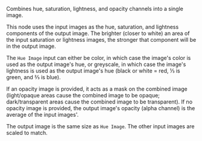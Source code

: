 Combines hue, saturation, lightness, and opacity channels into a single image.

This node uses the input images as the hue, saturation, and lightness components of the output image.  The brighter (closer to white) an area of the input saturation or lightness images, the stronger that component will be in the output image.

The `Hue Image` input can either be color, in which case the image's color is used as the output image's hue, or greyscale, in which case the image's lightness is used as the output image's hue (black or white = red, ⅓ is green, and ⅔ is blue).

If an opacity image is provided, it acts as a mask on the combined image (light/opaque areas cause the combined image to be opaque; dark/transparent areas cause the combined image to be transparent).  If no opacity image is provided, the output image's opacity (alpha channel) is the average of the input images'.

The output image is the same size as `Hue Image`. The other input images are scaled to match.
